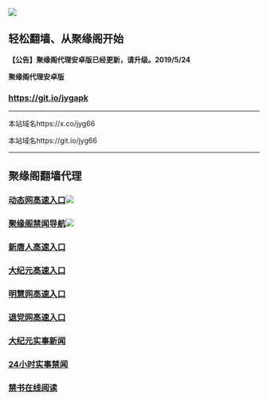 ![](https://raw.githubusercontent.com/hao369/a/master/j.jpg)



## 轻松翻墙、从聚缘阁开始



**【公告】聚缘阁代理安卓版已经更新，请升级。2019/5/24**

 
**聚缘阁代理安卓版**
### https://git.io/jygapk  

***

本站域名https://x.co/jyg66 

本站域名https://git.io/jyg66



***




## 聚缘阁翻墙代理 




### [动态网高速入口](http://5a.59uap.xyz/eerw/505)![](http://tupian.425e.eu.org/jygdl.gif)


### [聚缘阁禁闻导航](https://083z9s2fs8.execute-api.ap-northeast-2.amazonaws.com/2)![](http://tupian.425e.eu.org/jyg.gif)




### [新唐人高速入口](http://5a.59uap.xyz/eerw/5)

### [大纪元高速入口](http://5a.59uap.xyz/eerw/7)

### [明慧网高速入口](https://kl2tjthgx7.execute-api.ap-east-1.amazonaws.com/fseew)

### [退党网高速入口](https://kl2tjthgx7.execute-api.ap-east-1.amazonaws.com/fseew)











### [大纪元实事新闻](https://git.io/fjmgE)

### [24小时实事禁闻](https://git.io/fj3Go)

### [禁书在线阅读](https://git.io/fjJ5Z)






